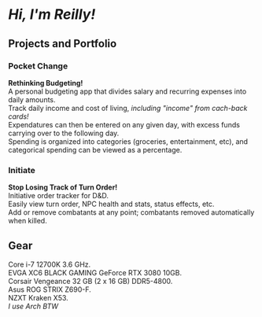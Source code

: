 # ***Hi, I'm Reilly!***

## Projects and Portfolio
### Pocket Change
  **Rethinking Budgeting!**\
A personal budgeting app that divides salary and recurring expenses into daily amounts.\
Track daily income and cost of living, *including "income" from cach-back cards!*\
Expendatures can then be entered on any given day, with excess funds carrying over to the following day.\
Spending is organized into categories (groceries, entertainment, etc), and categorical spending can be viewed as a percentage.
### Initiate 
  **Stop Losing Track of Turn Order!**\
Initiative order tracker for D&D.\
Easily view turn order, NPC health and stats, status effects, etc.\
Add or remove combatants at any point; combatants removed automatically when killed.

## Gear
Core i-7 12700K 3.6 GHz.\
EVGA XC6 BLACK GAMING GeForce RTX 3080 10GB.\
Corsair Vengeance 32 GB (2 x 16 GB) DDR5-4800.\
Asus ROG STRIX Z690-F.\
NZXT Kraken X53.\
_I use Arch BTW_
